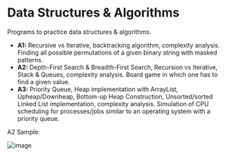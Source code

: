 # Data Structures & Algorithms
Programs to practice data structures &amp; algorithms.

- **A1:** Recursive vs Iterative, backtracking algorithm, complexity analysis. Finding all possible permutations of a given binary string with masked patterns.
- **A2:** Depth-First Search & Breadth-First Search, Recursion vs Iterative, Stack & Queues, complexity analysis. Board game in which one has to find a given value. 
- **A3:** Priority Queue, Heap implementation with ArrayList, Upheap/Downheap, Bottom-up Heap Construction, Unsorted/sorted Linked List implementation, complexity analysis. Simulation of CPU scheduling for processes/jobs similar to an operating system with a priority queue.

A2 Sample:

![image](https://user-images.githubusercontent.com/59063950/96675824-d9055100-1339-11eb-8149-f8adda0117e4.png)

